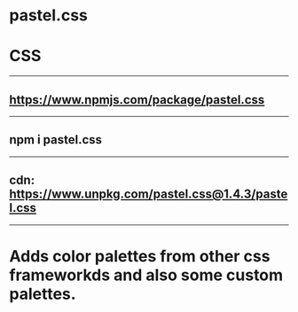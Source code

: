 # pastel.css
# CSS 
------------------
## https://www.npmjs.com/package/pastel.css
------------------
## npm i pastel.css
------------------
## cdn: https://www.unpkg.com/pastel.css@1.4.3/pastel.css
------------------
# Adds color palettes from other css frameworkds and also some custom palettes.
